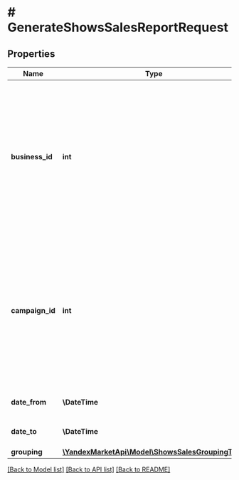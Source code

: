 # # GenerateShowsSalesReportRequest

## Properties

Name | Type | Description | Notes
------------ | ------------- | ------------- | -------------
**business_id** | **int** | Идентификатор бизнеса.  Указывается, если нужно составить отчет по всем магазинам бизнеса. В запросе обязательно должен быть либо &#x60;businessID&#x60;, либо &#x60;campaignId&#x60;, но не оба сразу. | [optional]
**campaign_id** | **int** | Идентификатор кампании.  Указывается, если нужно составить отчет по конкретному магазину. В запросе обязательно должен быть либо &#x60;businessID&#x60;, либо &#x60;campaignId&#x60;, но не оба сразу. | [optional]
**date_from** | **\DateTime** | Начало периода, включительно. |
**date_to** | **\DateTime** | Конец периода, включительно. |
**grouping** | [**\YandexMarketApi\Model\ShowsSalesGroupingType**](ShowsSalesGroupingType.md) |  |

[[Back to Model list]](../../README.md#models) [[Back to API list]](../../README.md#endpoints) [[Back to README]](../../README.md)
